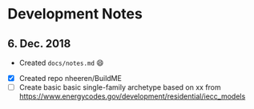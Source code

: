 # Development Notes

## 6. Dec. 2018

- Created `docs/notes.md` :smile:
- [x] Created repo nheeren/BuildME
- [ ] Create basic basic single-family archetype based on xx from https://www.energycodes.gov/development/residential/iecc_models
